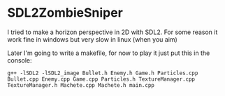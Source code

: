 # SDL2ZombieSniper

I tried to make a horizon perspective in 2D with SDL2. For some reason it work fine in windows but very slow in linux (when you aim)

Later I'm going to write a makefile, for now to play it just put this in the console:
```
g++ -lSDL2 -lSDL2_image Bullet.h Enemy.h Game.h Particles.cpp Bullet.cpp Enemy.cpp Game.cpp Particles.h TextureManager.cpp TextureManager.h Machete.cpp Machete.h main.cpp
``` 
